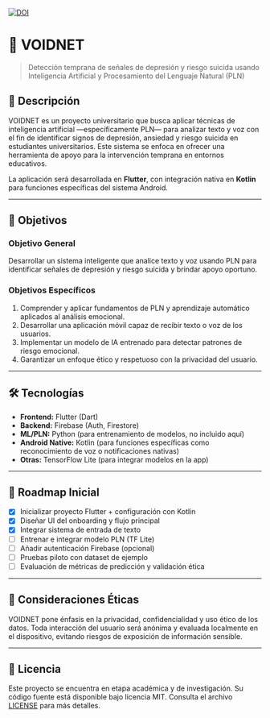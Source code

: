 [![DOI](https://zenodo.org/badge/DOI/10.5281/zenodo.15669857.svg)](https://doi.org/10.5281/zenodo.15669857)

# 🧠 VOIDNET

> Detección temprana de señales de depresión y riesgo suicida usando Inteligencia Artificial y Procesamiento del Lenguaje Natural (PLN)

## 📘 Descripción

VOIDNET es un proyecto universitario que busca aplicar técnicas de inteligencia artificial —específicamente PLN— para analizar texto y voz con el fin de identificar signos de depresión, ansiedad y riesgo suicida en estudiantes universitarios. Este sistema se enfoca en ofrecer una herramienta de apoyo para la intervención temprana en entornos educativos.

La aplicación será desarrollada en **Flutter**, con integración nativa en **Kotlin** para funciones específicas del sistema Android.

---

## 🎯 Objetivos

### Objetivo General
Desarrollar un sistema inteligente que analice texto y voz usando PLN para identificar señales de depresión y riesgo suicida y brindar apoyo oportuno.

### Objetivos Específicos
1. Comprender y aplicar fundamentos de PLN y aprendizaje automático aplicados al análisis emocional.
2. Desarrollar una aplicación móvil capaz de recibir texto o voz de los usuarios.
3. Implementar un modelo de IA entrenado para detectar patrones de riesgo emocional.
4. Garantizar un enfoque ético y respetuoso con la privacidad del usuario.

---

## 🛠️ Tecnologías

- **Frontend:** Flutter (Dart)
- **Backend:** Firebase (Auth, Firestore)
- **ML/PLN:** Python (para entrenamiento de modelos, no incluido aquí)
- **Android Native:** Kotlin (para funciones específicas como reconocimiento de voz o notificaciones nativas)
- **Otras:** TensorFlow Lite (para integrar modelos en la app)

---

## 🚀 Roadmap Inicial

- [x] Inicializar proyecto Flutter + configuración con Kotlin
- [x] Diseñar UI del onboarding y flujo principal
- [x] Integrar sistema de entrada de texto
- [ ] Entrenar e integrar modelo PLN (TF Lite)
- [ ] Añadir autenticación Firebase (opcional)
- [ ] Pruebas piloto con dataset de ejemplo
- [ ] Evaluación de métricas de predicción y validación ética

---

## 🔐 Consideraciones Éticas

VOIDNET pone énfasis en la privacidad, confidencialidad y uso ético de los datos. Toda interacción del usuario será anónima y evaluada localmente en el dispositivo, evitando riesgos de exposición de información sensible.

---

## 📄 Licencia

Este proyecto se encuentra en etapa académica y de investigación. Su código fuente está disponible bajo licencia MIT. Consulta el archivo [LICENSE](LICENSE) para más detalles.
